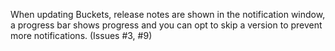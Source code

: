 When updating Buckets, release notes are shown in the notification window, a progress bar shows progress and you can opt to skip a version to prevent more notifications. (Issues #3, #9)
